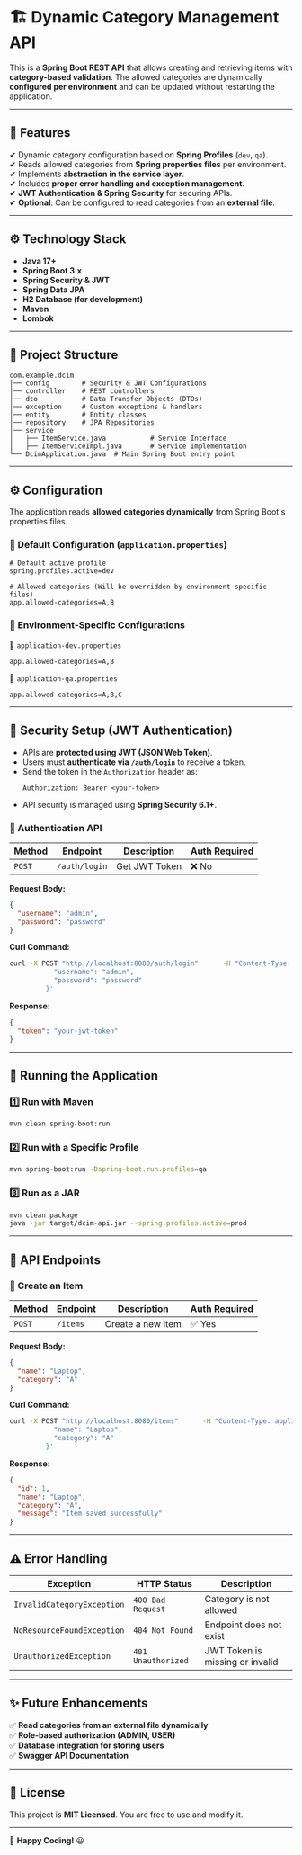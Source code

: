 # 🏗️ Dynamic Category Management API

This is a **Spring Boot REST API** that allows creating and retrieving items with **category-based validation**. 
The allowed categories are dynamically **configured per environment** and can be updated without restarting the application.

---

## 🚀 Features
✔ Dynamic category configuration based on **Spring Profiles** (`dev`, `qa`).  
✔ Reads allowed categories from **Spring properties files** per environment.  
✔ Implements **abstraction in the service layer**.  
✔ Includes **proper error handling and exception management**.  
✔ **JWT Authentication & Spring Security** for securing APIs.  
✔ **Optional**: Can be configured to read categories from an **external file**.

---

## ⚙️ Technology Stack
- **Java 17+**
- **Spring Boot 3.x**
- **Spring Security & JWT**
- **Spring Data JPA**
- **H2 Database (for development)**
- **Maven**
- **Lombok**

---

## 📂 Project Structure
```
com.example.dcim
│── config        # Security & JWT Configurations
│── controller    # REST controllers
│── dto           # Data Transfer Objects (DTOs)
│── exception     # Custom exceptions & handlers
│── entity        # Entity classes
│── repository    # JPA Repositories
│── service
│   ├── ItemService.java           # Service Interface
│   ├── ItemServiceImpl.java       # Service Implementation
└── DcimApplication.java  # Main Spring Boot entry point
```

---

## ⚙️ Configuration
The application reads **allowed categories dynamically** from Spring Boot's properties files.  

### 🔹 Default Configuration (`application.properties`)
```properties
# Default active profile
spring.profiles.active=dev

# Allowed categories (Will be overridden by environment-specific files)
app.allowed-categories=A,B
```

### 🔹 Environment-Specific Configurations
📄 `application-dev.properties`
```properties
app.allowed-categories=A,B
```
📄 `application-qa.properties`
```properties
app.allowed-categories=A,B,C
```

---

## 🔐 Security Setup (JWT Authentication)
- APIs are **protected using JWT (JSON Web Token)**.
- Users must **authenticate via `/auth/login`** to receive a token.
- Send the token in the `Authorization` header as:  
  ```
  Authorization: Bearer <your-token>
  ```
- API security is managed using **Spring Security 6.1+**.

### 🔑 Authentication API
| Method | Endpoint       | Description           | Auth Required |
|--------|--------------|-------------------|--------------|
| `POST` | `/auth/login`  | Get JWT Token      | ❌ No        |

**Request Body:**
```json
{
  "username": "admin",
  "password": "password"
}
```

**Curl Command:**
```sh
curl -X POST "http://localhost:8080/auth/login"      -H "Content-Type: application/json"      -d '{
           "username": "admin",
           "password": "password"
         }'
```

**Response:**
```json
{
  "token": "your-jwt-token"
}
```

---

## 🚀 Running the Application

### 1️⃣ Run with Maven
```bash
mvn clean spring-boot:run
```

### 2️⃣ Run with a Specific Profile
```bash
mvn spring-boot:run -Dspring-boot.run.profiles=qa
```

### 3️⃣ Run as a JAR
```bash
mvn clean package
java -jar target/dcim-api.jar --spring.profiles.active=prod
```

---

## 📝 API Endpoints

### 🔹 Create an Item
| Method | Endpoint      | Description             | Auth Required |
|--------|-------------|---------------------|--------------|
| `POST` | `/items`     | Create a new item       | ✅ Yes        |

**Request Body:**
```json
{
  "name": "Laptop",
  "category": "A"
}
```

**Curl Command:**
```sh
curl -X POST "http://localhost:8080/items"      -H "Content-Type: application/json"      -H "Authorization: Bearer your-jwt-token"      -d '{
           "name": "Laptop",
           "category": "A"
         }'
```

**Response:**
```json
{
  "id": 1,
  "name": "Laptop",
  "category": "A",
  "message": "Item saved successfully"
}
```

---

## ⚠️ Error Handling
| Exception               | HTTP Status | Description |
|------------------------|------------|-------------|
| `InvalidCategoryException` | `400 Bad Request` | Category is not allowed |
| `NoResourceFoundException` | `404 Not Found` | Endpoint does not exist |
| `UnauthorizedException` | `401 Unauthorized` | JWT Token is missing or invalid |

---

## ✨ Future Enhancements
✅ **Read categories from an external file dynamically**  
✅ **Role-based authorization (ADMIN, USER)**  
✅ **Database integration for storing users**  
✅ **Swagger API Documentation**  

---

## 📄 License
This project is **MIT Licensed**. You are free to use and modify it.

---

🚀 **Happy Coding!** 😃
